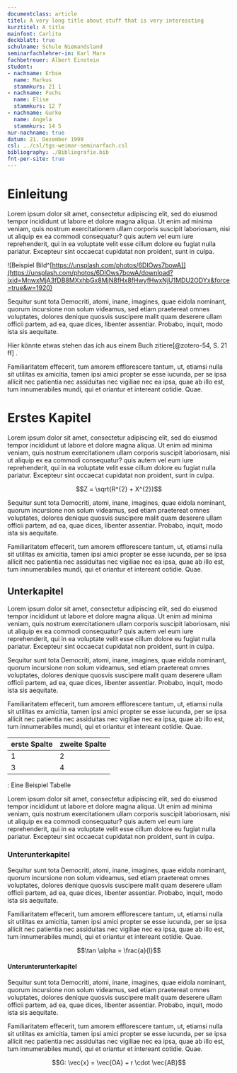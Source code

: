 ```yaml
---
documentclass: article
titel: A very long title about stuff that is very interessting
kurztitel: A title
mainfont: Carlito
deckblatt: true
schulname: Schule Niemandsland
seminarfachlehrer-in: Karl Marx
fachbetreuer: Albert Einstein
student:
- nachname: Erbse
  name: Markus
  stammkurs: 21 1
- nachname: Fuchs
  name: Elise
  stammkurs: 12 7
- nachname: Gurke
  name: Angela
  stammkurs: 14 5
nur-nachname: true
datum: 21. Dezember 1999
csl: ../csl/tgs-weimar-seminarfach.csl
bibliography: ./Bibliografie.bib
fnt-per-site: true
---
```


# Einleitung

Lorem ipsum dolor sit amet, consectetur adipiscing elit, sed do eiusmod tempor incididunt ut labore et dolore magna aliqua. Ut enim ad minima veniam, quis nostrum exercitationem ullam corporis suscipit laboriosam, nisi ut aliquip ex ea commodi consequatur? quis autem vel eum iure reprehenderit, qui in ea voluptate velit esse cillum dolore eu fugiat nulla pariatur. Excepteur sint occaecat cupidatat non proident, sunt in culpa.

![Beispiel Bild^[https://unsplash.com/photos/6DIOws7bowA]](https://unsplash.com/photos/6DIOws7bowA/download?ixid=MnwxMjA3fDB8MXxhbGx8MjN8fHx8fHwyfHwxNjU1MDU2ODYx&force=true&w=1920)

Sequitur sunt tota Democriti, atomi, inane, imagines, quae eidola nominant, quorum incursione non solum videamus, sed etiam praetereat omnes voluptates, dolores denique quosvis suscipere malit quam deserere ullam officii partem, ad ea, quae dices, libenter assentiar. Probabo, inquit, modo ista sis aequitate.

Hier könnte etwas stehen das ich aus einem Buch zitiere[@zotero-54, S. 21 ff] .

Familiaritatem effecerit, tum amorem efflorescere tantum, ut, etiamsi nulla sit utilitas ex amicitia, tamen ipsi amici propter se esse iucunda, per se ipsa allicit nec patientia nec assiduitas nec vigiliae nec ea ipsa, quae ab illo est, tum innumerabiles mundi, qui et oriantur et intereant cotidie. Quae.

# Erstes Kapitel

Lorem ipsum dolor sit amet, consectetur adipiscing elit, sed do eiusmod tempor incididunt ut labore et dolore magna aliqua. Ut enim ad minima veniam, quis nostrum exercitationem ullam corporis suscipit laboriosam, nisi ut aliquip ex ea commodi consequatur? quis autem vel eum iure reprehenderit, qui in ea voluptate velit esse cillum dolore eu fugiat nulla pariatur. Excepteur sint occaecat cupidatat non proident, sunt in culpa.

$$Z = \sqrt{R^{2} + X^{2}}$$

Sequitur sunt tota Democriti, atomi, inane, imagines, quae eidola nominant, quorum incursione non solum videamus, sed etiam praetereat omnes voluptates, dolores denique quosvis suscipere malit quam deserere ullam officii partem, ad ea, quae dices, libenter assentiar. Probabo, inquit, modo ista sis aequitate.

Familiaritatem effecerit, tum amorem efflorescere tantum, ut, etiamsi nulla sit utilitas ex amicitia, tamen ipsi amici propter se esse iucunda, per se ipsa allicit nec patientia nec assiduitas nec vigiliae nec ea ipsa, quae ab illo est, tum innumerabiles mundi, qui et oriantur et intereant cotidie. Quae.

## Unterkapitel

Lorem ipsum dolor sit amet, consectetur adipiscing elit, sed do eiusmod tempor incididunt ut labore et dolore magna aliqua. Ut enim ad minima veniam, quis nostrum exercitationem ullam corporis suscipit laboriosam, nisi ut aliquip ex ea commodi consequatur? quis autem vel eum iure reprehenderit, qui in ea voluptate velit esse cillum dolore eu fugiat nulla pariatur. Excepteur sint occaecat cupidatat non proident, sunt in culpa.

Sequitur sunt tota Democriti, atomi, inane, imagines, quae eidola nominant, quorum incursione non solum videamus, sed etiam praetereat omnes voluptates, dolores denique quosvis suscipere malit quam deserere ullam officii partem, ad ea, quae dices, libenter assentiar. Probabo, inquit, modo ista sis aequitate.

Familiaritatem effecerit, tum amorem efflorescere tantum, ut, etiamsi nulla sit utilitas ex amicitia, tamen ipsi amici propter se esse iucunda, per se ipsa allicit nec patientia nec assiduitas nec vigiliae nec ea ipsa, quae ab illo est, tum innumerabiles mundi, qui et oriantur et intereant cotidie. Quae.

| erste Spalte | zweite Spalte |
|--------------|---------------|
| 1            | 2             |
| 3            | 4             |

: Eine Beispiel Tabelle

Lorem ipsum dolor sit amet, consectetur adipiscing elit, sed do eiusmod tempor incididunt ut labore et dolore magna aliqua. Ut enim ad minima veniam, quis nostrum exercitationem ullam corporis suscipit laboriosam, nisi ut aliquip ex ea commodi consequatur? quis autem vel eum iure reprehenderit, qui in ea voluptate velit esse cillum dolore eu fugiat nulla pariatur. Excepteur sint occaecat cupidatat non proident, sunt in culpa.

### Unterunterkapitel

Sequitur sunt tota Democriti, atomi, inane, imagines, quae eidola nominant, quorum incursione non solum videamus, sed etiam praetereat omnes voluptates, dolores denique quosvis suscipere malit quam deserere ullam officii partem, ad ea, quae dices, libenter assentiar. Probabo, inquit, modo ista sis aequitate.

Familiaritatem effecerit, tum amorem efflorescere tantum, ut, etiamsi nulla sit utilitas ex amicitia, tamen ipsi amici propter se esse iucunda, per se ipsa allicit nec patientia nec assiduitas nec vigiliae nec ea ipsa, quae ab illo est, tum innumerabiles mundi, qui et oriantur et intereant cotidie. Quae.

$$\tan \alpha = \frac{a}{l}$$

#### Unterunterunterkapitel

Sequitur sunt tota Democriti, atomi, inane, imagines, quae eidola nominant, quorum incursione non solum videamus, sed etiam praetereat omnes voluptates, dolores denique quosvis suscipere malit quam deserere ullam officii partem, ad ea, quae dices, libenter assentiar. Probabo, inquit, modo ista sis aequitate.

Familiaritatem effecerit, tum amorem efflorescere tantum, ut, etiamsi nulla sit utilitas ex amicitia, tamen ipsi amici propter se esse iucunda, per se ipsa allicit nec patientia nec assiduitas nec vigiliae nec ea ipsa, quae ab illo est, tum innumerabiles mundi, qui et oriantur et intereant cotidie. Quae.

$$G: \vec{x} = \vec{OA} + r \cdot \vec{AB}$$
